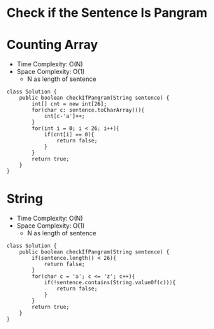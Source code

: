 # Check if the Sentence Is Pangram

# Counting Array

- Time Complexity: O(N)
- Space Complexity: O(1)
  - N as length of sentence

```
class Solution {
    public boolean checkIfPangram(String sentence) {
        int[] cnt = new int[26];
        for(char c: sentence.toCharArray()){
            cnt[c-'a']++;
        }
        for(int i = 0; i < 26; i++){
            if(cnt[i] == 0){
                return false;
            }
        }
        return true;
    }
}
```

# String

- Time Complexity: O(N)
- Space Complexity: O(1)
  - N as length of sentence

```
class Solution {
    public boolean checkIfPangram(String sentence) {
        if(sentence.length() < 26){
            return false;
        }
        for(char c = 'a'; c <= 'z'; c++){
            if(!sentence.contains(String.valueOf(c))){
                return false;
            }
        }
        return true;
    }
}
```

